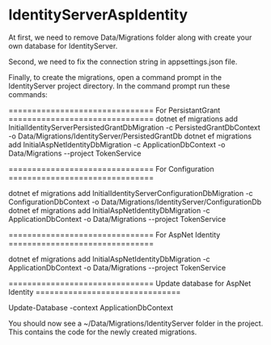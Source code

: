 # IdentityServerAspIdentity


At first, we need to remove Data/Migrations folder along with create your own database for IdentityServer.

Second, we need to fix the connection string in appsettings.json file.

Finally, to create the migrations, open a command prompt in the IdentityServer project directory. In the command prompt run these commands:

=============================== For PersistantGrant ===============================
dotnet ef migrations add InitialIdentityServerPersistedGrantDbMigration -c PersistedGrantDbContext -o Data/Migrations/IdentityServer/PersistedGrantDb 
dotnet ef migrations add InitialAspNetIdentityDbMigration -c ApplicationDbContext -o Data/Migrations --project TokenService


=============================== For Configuration ===============================

dotnet ef migrations add InitialIdentityServerConfigurationDbMigration -c ConfigurationDbContext -o Data/Migrations/IdentityServer/ConfigurationDb 
dotnet ef migrations add InitialAspNetIdentityDbMigration -c ApplicationDbContext -o Data/Migrations --project TokenService


=============================== For AspNet Identity ===============================

dotnet ef migrations add InitialAspNetIdentityDbMigration -c ApplicationDbContext -o Data/Migrations --project TokenService



=============================== Update database for AspNet Identity ===============================


Update-Database -context ApplicationDbContext

You should now see a ~/Data/Migrations/IdentityServer folder in the project. This contains the code for the newly created migrations.
